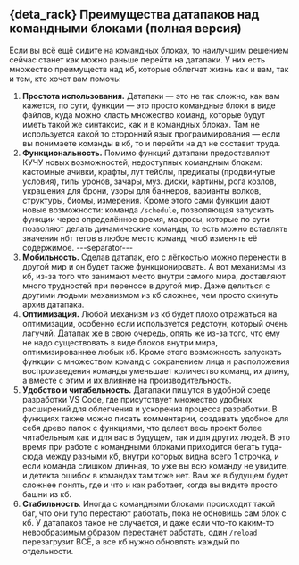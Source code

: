 ## {deta_rack} Преимущества датапаков над командными блоками (полная версия)
Если вы всё ещё сидите на командных блоках, то наилучшим решением сейчас станет как можно раньше перейти на датапаки. У них есть множество преимуществ над кб, которые облегчат жизнь как и вам, так и тем, кто хочет вам помочь:

1. **Простота использования.** Датапаки — это не так сложно, как вам кажется, по сути, функции — это просто командные блоки в виде файлов, куда можно класть множество команд, которые будут иметь такой же синтаксис, как и в командных блоках. Там не используется какой то сторонний язык программирования — если вы понимаете команды в кб, то и перейти на дп не составит труда.
2. **Функциональность.** Помимо функций датапаки предоставляют КУЧУ новых возможностей, недоступных командным блокам: кастомные ачивки, крафты, лут тейблы, предикаты (продвинутые условия), типы уронов, зачары, муз. диски, картины, рога козлов, украшения для брони, узоры для баннеров, варианты волков, структуры, биомы, измерения. Кроме этого сами функции дают новые возможности: команда `/schedule`, позволяющая запускать функции через определённое время, макросы, которые по сути позволяют делать динамические команды, то есть можно вставлять значения нбт тегов в любое место команд, чтоб изменять её содержимое.
---separator---
3. **Мобильность.** Сделав датапак, его с лёгкостью можно перенести в другой мир и он будет также функционировать. А вот механизмы из кб, из-за того что занимают место внутри самого мира, доставляют много трудностей при переносе в другой мир. Даже делиться с другими людьми механизмом из кб сложнее, чем просто скинуть архив датапака. 
4. **Оптимизация.** Любой механизм из кб будет плохо отражаться на оптимизации, особенно если используется редстоун, который очень лагучий. Датапак же в свою очередь, опять же из-за того, что ему не надо существовать в виде блоков внутри мира, оптимизированнее любых кб. Кроме этого возможность запускать функции с множеством команд с сохранением лица и расположения воспроизведения команды уменьшает количество команд, их длину, а вместе с этим и их влияние на производительность.
5. **Удобство и читабельность.** Датапаки пишутся в удобной среде разработки VS Code, где присутствует множество удобных расширений для облегчения и ускорения процесса разработки. В функциях также можно писать комментарии, создавать удобное для себя древо папок с функциями, что делает весь проект более читабельным как и для вас в будущем, так и для других людей. В это время при работе с командными блоками приходится бегать туда-сюда между разными кб, внутри которых видна всего 1 строчка, и если команда слишком длинная, то уже вы всю команду не увидите, и детекта ошибок в командах там тоже нет. Вам же в будущем будет сложнее понять, где и что и как работает, когда вы видите просто башни из кб.
6. **Стабильность**. Иногда с командными блоками происходит такой баг, что они тупо перестают работать, пока не обновишь сам блок с кб. У датапаков такое не случается, и даже если что-то каким-то невообразимым образом перестанет работать, один `/reload` перезагрузит ВСЁ, а все кб нужно обновлять каждый по отдельности.